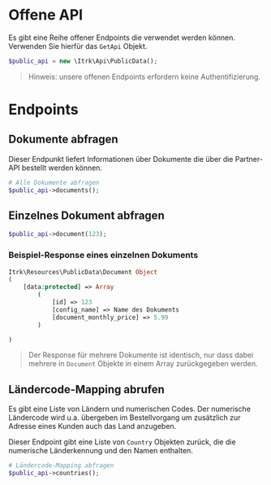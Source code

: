# Offene API

Es gibt eine Reihe offener Endpoints die verwendet werden können. Verwenden Sie hierfür das
`GetApi` Objekt.

```php
$public_api = new \Itrk\Api\PublicData();
```

> Hinweis: unsere offenen Endpoints erfordern keine Authentifizierung.

# Endpoints

## Dokumente abfragen

Dieser Endpunkt liefert Informationen über Dokumente die über die Partner-API bestellt werden können.

````php
# Alle Dokumente abfragen
$public_api->documents();
````

## Einzelnes Dokument abfragen

````php
$public_api->document(123);
````

### Beispiel-Response eines einzelnen Dokuments

```php
Itrk\Resources\PublicData\Document Object
(
    [data:protected] => Array
        (
            [id] => 123
            [config_name] => Name des Dokuments
            [document_monthly_price] => 5.99
        )

)
```

> Der Response für mehrere Dokumente ist identisch, nur dass dabei mehrere in `Document` Objekte in einem Array
> zurückgegeben werden.

## Ländercode-Mapping abrufen

Es gibt eine Liste von Ländern und numerischen Codes. Der numerische Ländercode wird u.a. übergeben
im Bestellvorgang um zusätzlich zur Adresse eines Kunden auch das Land anzugeben.

Dieser Endpoint gibt eine Liste von `Country` Objekten zurück, die die numerische Länderkennung und den Namen enthalten.

````php
# Ländercode-Mapping abfragen
$public_api->countries();
````

